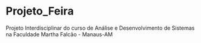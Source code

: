 # Projeto_Feira
Projeto Interdisciplinar do curso de Análise e Desenvolvimento de Sistemas na Faculdade Martha Falcão - Manaus-AM
